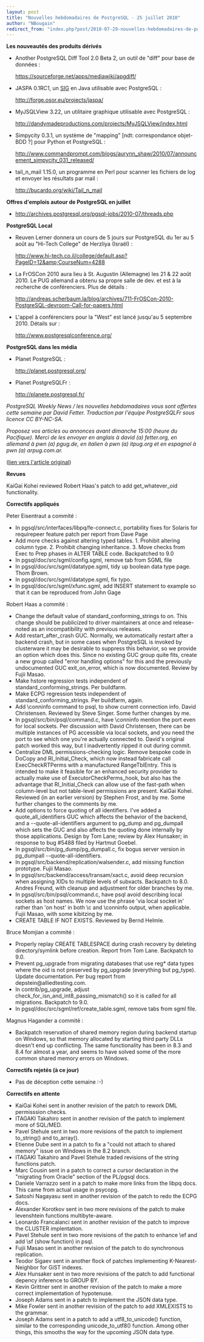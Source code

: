 ```yaml
---
layout: post
title: "Nouvelles hebdomadaires de PostgreSQL - 25 juillet 2010"
author: "NBougain"
redirect_from: "index.php?post/2010-07-29-nouvelles-hebdomadaires-de-postgresql-25-juillet-2010 "
---
```



<p><strong>Les nouveaut&eacute;s des produits d&eacute;riv&eacute;s</strong></p>

<ul>

<li>Another PostgreSQL Diff Tool 2.0 Beta 2, un outil de "diff" pour base de donn&eacute;es&nbsp;: 

<a target="_blank" href="https://sourceforge.net/apps/mediawiki/apgdiff/">https://sourceforge.net/apps/mediawiki/apgdiff/</a></li>

<li>JASPA 0.1RC1, un <a href="http://fr.wikipedia.org/wiki/Syst%C3%A8me_d%27information_g%C3%A9ographique" target="_blank">SIG</a> en Java utilisable avec PostgreSQL&nbsp;: 

<a target="_blank" href="http://forge.osor.eu/projects/jaspa/">http://forge.osor.eu/projects/jaspa/</a></li>

<li>MyJSQLView 3.22, un utilitaire graphique utilisable avec PostgreSQL&nbsp;: 

<a target="_blank" href="http://dandymadeproductions.com/projects/MyJSQLView/index.html">http://dandymadeproductions.com/projects/MyJSQLView/index.html</a></li>

<li>Simpycity 0.3.1, un syst&egrave;me de "mapping" [ndt: correspondance objet-BDD ?] pour Python et PostgreSQL&nbsp;: 

<a target="_blank" href="http://www.commandprompt.com/blogs/aurynn_shaw/2010/07/announcement_simpycity_031_released/">http://www.commandprompt.com/blogs/aurynn_shaw/2010/07/announcement_simpycity_031_released/</a></li>

<li>tail_n_mail 1.15.0, un programme en Perl pour scanner les fichiers de log et envoyer les r&eacute;sultats par mail&nbsp;: 

<a target="_blank" href="http://bucardo.org/wiki/Tail_n_mail">http://bucardo.org/wiki/Tail_n_mail</a></li>

</ul>

<p><strong>Offres d'emplois autour de PostgreSQL en juillet</strong></p>

<ul>

<li><a target="_blank" href="http://archives.postgresql.org/pgsql-jobs/2010-07/threads.php">http://archives.postgresql.org/pgsql-jobs/2010-07/threads.php</a></li>

</ul>

<p><strong>PostgreSQL Local</strong></p>

<ul>

<li>Reuven Lerner donnera un cours de 5 jours sur PostgreSQL du 1er au 5 ao&ucirc;t au "Hi-Tech College" de Herzliya (Isra&euml;l)&nbsp;: 

<a target="_blank" href="http://www.hi-tech.co.il/college/default.asp?PageID=12&amp;CourseNum=4288">http://www.hi-tech.co.il/college/default.asp?PageID=12&amp;CourseNum=4288</a></li>

<li>La FrOSCon 2010 aura lieu &agrave; St. Augustin (Allemagne) les 21 &amp; 22 ao&ucirc;t 2010. Le PUG allemand a obtenu sa propre salle de dev. et est &agrave; la recherche de conf&eacute;renciers. Plus de d&eacute;tails&nbsp;: 

<a target="_blank" href="http://andreas.scherbaum.la/blog/archives/711-FrOSCon-2010-PostgreSQL-devroom-Call-for-papers.html">http://andreas.scherbaum.la/blog/archives/711-FrOSCon-2010-PostgreSQL-devroom-Call-for-papers.html</a></li>

<li>L'appel &agrave; conf&eacute;renciers pour la "West" est lanc&eacute; jusqu'au 5 septembre 2010. D&eacute;tails sur&nbsp;: 

<a target="_blank" href="http://www.postgresqlconference.org/">http://www.postgresqlconference.org/</a></li>

</ul>

<p><strong>PostgreSQL dans les m&eacute;dia</strong></p>

<ul>

<li>Planet PostgreSQL&nbsp;: 

<a target="_blank" href="http://planet.postgresql.org/">http://planet.postgresql.org/</a></li>

<li>Planet PostgreSQLFr&nbsp;: 

<a target="_blank" href="http://planete.postgresql.fr/">http://planete.postgresql.fr/</a></li>

</ul>

<p><i>PostgreSQL Weekly News / les nouvelles hebdomadaires vous sont offertes cette semaine par David Fetter. Traduction par l'&eacute;quipe PostgreSQLFr sous licence CC BY-NC-SA.</i></p>

<p><i>Proposez vos articles ou annonces avant dimanche 15:00 (heure du Pacifique). Merci de les envoyer en anglais &agrave; david (a) fetter.org, en allemand &agrave; pwn (a) pgug.de, en italien &agrave; pwn (a) itpug.org et en espagnol &agrave; pwn (a) arpug.com.ar.</i></p>

<p>(<a target="_blank" href="http://www.postgresql.org/community/weeklynews/pwn20100725">lien vers l'article original</a>)</p>

<!--more-->


<p><strong>Revues</strong></p>

<p>KaiGai Kohei reviewed Robert Haas's patch to add get_whatever_oid functionality.</p>

<p><strong>Correctifs appliqu&eacute;s</strong></p>

<p>Peter Eisentraut a commit&eacute;&nbsp;:</p>

<ul>

<li>In pgsql/src/interfaces/libpq/fe-connect.c, portability fixes for Solaris for requirepeer feature patch per report from Dave Page</li>

<li>Add more checks against altering typed tables. 1. Prohibit altering column type. 2. Prohibit changing inheritance. 3. Move checks from Exec to Prep phases in ALTER TABLE code. Backpatched to 9.0</li>

<li>In pgsql/doc/src/sgml/config.sgml, remove tab from SGML file</li>

<li>In pgsql/doc/src/sgml/datatype.sgml, tidy up boolean data type page. Thom Brown.</li>

<li>In pgsql/doc/src/sgml/datatype.sgml, fix typo.</li>

<li>In pgsql/doc/src/sgml/xfunc.sgml, add INSERT statement to example so that it can be reproduced from John Gage</li>

</ul>

<p>Robert Haas a commit&eacute;&nbsp;:</p>

<ul>

<li>Change the default value of standard_conforming_strings to on. This change should be publicized to driver maintainers at once and release-noted as an incompatibility with previous releases.</li>

<li>Add restart_after_crash GUC. Normally, we automatically restart after a backend crash, but in some cases when PostgreSQL is invoked by clusterware it may be desirable to suppress this behavior, so we provide an option which does this. Since no existing GUC group quite fits, create a new group called "error handling options" for this and the previously undocumented GUC exit_on_error, which is now documented. Review by Fujii Masao.</li>

<li>Make hstore regression tests independent of standard_conforming_strings. Per buildfarm.</li>

<li>Make ECPG regression tests independent of standard_conforming_strings. Per buildfarm, again.</li>

<li>Add \conninfo command to psql, to show current connection info. David Christensen. Reviewed by Steve Singer. Some further changes by me.</li>

<li>In pgsql/src/bin/psql/command.c, have \conninfo mention the port even for local sockets. Per discussion with David Christensen, there can be multiple instances of PG accessible via local sockets, and you need the port to see which one you're actually connected to. David's original patch worked this way, but I inadvertently ripped it out during commit.</li>

<li>Centralize DML permissions-checking logic. Remove bespoke code in DoCopy and RI_Initial_Check, which now instead fabricate call ExecCheckRTPerms with a manufactured RangeTblEntry. This is intended to make it feasible for an enhanced security provider to actually make use of ExecutorCheckPerms_hook, but also has the advantage that RI_Initial_Check can allow use of the fast-path when column-level but not table-level permissions are present. KaiGai Kohei. Reviewed (in an earlier version) by Stephen Frost, and by me. Some further changes to the comments by me.</li>

<li>Add options to force quoting of all identifiers. I've added a quote_all_identifiers GUC which affects the behavior of the backend, and a --quote-all-identifiers argument to pg_dump and pg_dumpall which sets the GUC and also affects the quoting done internally by those applications. Design by Tom Lane; review by Alex Hunsaker; in response to bug #5488 filed by Hartmut Goebel.</li>

<li>In pgsql/src/bin/pg_dump/pg_dumpall.c, fix bogus server version in pg_dumpall --quote-all-identifiers.</li>

<li>In pgsql/src/backend/replication/walsender.c, add missing function prototype. Fujii Masao.</li>

<li>In pgsql/src/backend/access/transam/xact.c, avoid deep recursion when assigning XIDs to multiple levels of subxacts. Backpatch to 8.0. Andres Freund, with cleanup and adjustment for older branches by me.</li>

<li>In pgsql/src/bin/psql/command.c, have psql avoid describing local sockets as host names. We now use the phrase 'via local socket in' rather than 'on host' in both \c and \conninfo output, when applicable. Fujii Masao, with some kibitzing by me.</li>

<li>CREATE TABLE IF NOT EXISTS. Reviewed by Bernd Helmle.</li>

</ul>

<p>Bruce Momjian a commit&eacute;&nbsp;:</p>

<ul>

<li>Properly replay CREATE TABLESPACE during crash recovery by deleting directory/symlink before creation. Report from Tom Lane. Backpatch to 9.0.</li>

<li>Prevent pg_upgrade from migrating databases that use reg* data types where the oid is not preserved by pg_upgrade (everything but pg_type). Update documentation. Per bug report from depstein@alliedtesting.com.</li>

<li>In contrib/pg_upgrade, adjust check_for_isn_and_int8_passing_mismatch() so it is called for all migrations. Backpatch to 9.0.</li>

<li>In pgsql/doc/src/sgml/ref/create_table.sgml, remove tabs from sgml file.</li>

</ul>

<p>Magnus Hagander a commit&eacute;&nbsp;:</p>

<ul>

<li>Backpatch reservation of shared memory region during backend startup on Windows, so that memory allocated by starting third party DLLs doesn't end up conflicting. The same functionality has been in 8.3 and 8.4 for almost a year, and seems to have solved some of the more common shared memory errors on Windows.</li>

</ul>

<p><strong>Correctifs rejet&eacute;s (&agrave; ce jour)</strong></p>

<ul>

<li>Pas de d&eacute;ception cette semaine&nbsp;:-)</li>

</ul>

<p><strong>Correctifs en attente</strong></p>

<ul>

<li>KaiGai Kohei sent in another revision of the patch to rework DML permisssion checks.</li>

<li>ITAGAKI Takahiro sent in another revision of the patch to implement more of SQL/MED.</li>

<li>Pavel Stehule sent in two more revisions of the patch to implement to_string() and to_array().</li>

<li>Etienne Dube sent in a patch to fix a "could not attach to shared memory" issue on Windows in the 8.2 branch.</li>

<li>ITAGAKI Takahiro and Pavel Stehule traded revisions of the string functions patch.</li>

<li>Marc Cousin sent in a patch to correct a cursor declaration in the "migrating from Oracle" section of the PL/pgsql docs.</li>

<li>Daniele Varrazzo sent in a patch to make more links from the libpq docs. This came from actual usage in psycopg.</li>

<li>Satoshi Nagayasu sent in another revision of the patch to redo the ECPG docs.</li>

<li>Alexander Korotkov sent in two more revisions of the patch to make levenshtein functions multibyte-aware.</li>

<li>Leonardo Francalanci sent in another revision of the patch to improve the CLUSTER implentation.</li>

<li>Pavel Stehule sent in two more revisions of the patch to enhance \ef and add \sf (show function) in psql.</li>

<li>Fujii Masao sent in another revision of the patch to do synchronous replication.</li>

<li>Teodor Sigaev sent in another flock of patches implementing K-Nearest-Neighbor for GiST indexes.</li>

<li>Alex Hunsaker sent in two more revisions of the patch to add functional depency inference to GROUP BY.</li>

<li>Kevin Grittner sent in another revision of the patch to make a more correct implementation of hypotenuse.</li>

<li>Joseph Adams sent in a patch to implement the JSON data type.</li>

<li>Mike Fowler sent in another revision of the patch to add XMLEXISTS to the grammar.</li>

<li>Joseph Adams sent in a patch to add a utf8_to_unicode() function, similar to the corresponding unicode_to_utf8() function. Among other things, this smooths the way for the upcoming JSON data type.</li>

</ul>